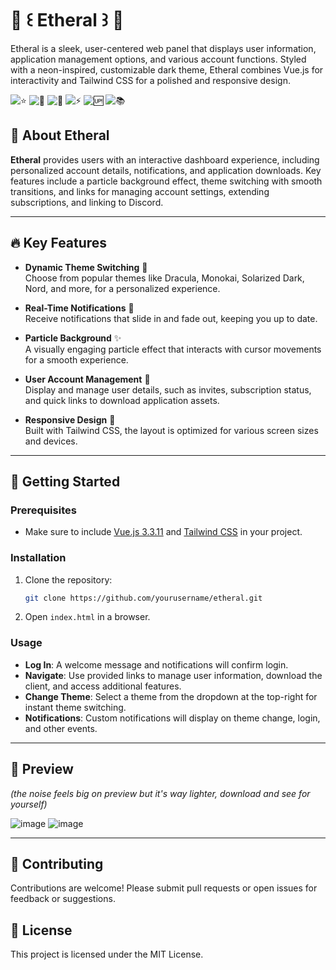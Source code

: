 # 🌺 ꒰ Etheral ꒱ 🌺

Etheral is a sleek, user-centered web panel that displays user information, application management options, and various account functions. Styled with a neon-inspired, customizable dark theme, Etheral combines Vue.js for interactivity and Tailwind CSS for a polished and responsive design.

![⭐](https://img.shields.io/github/stars/yourusername/etheral?style=social)
![🍴](https://img.shields.io/github/forks/yourusername/etheral?style=social)
![🐞](https://img.shields.io/github/issues/yourusername/etheral)
![⚡](https://img.shields.io/github/commit-activity/m/yourusername/etheral)
![🆙](https://img.shields.io/github/last-commit/yourusername/etheral)
![📚](https://img.shields.io/github/license/yourusername/etheral)

## 🌌 About Etheral

**Etheral** provides users with an interactive dashboard experience, including personalized account details, notifications, and application downloads. Key features include a particle background effect, theme switching with smooth transitions, and links for managing account settings, extending subscriptions, and linking to Discord.

---

## 🔥 Key Features

- **Dynamic Theme Switching** 🎨  
  Choose from popular themes like Dracula, Monokai, Solarized Dark, Nord, and more, for a personalized experience.

- **Real-Time Notifications** 🔔  
  Receive notifications that slide in and fade out, keeping you up to date.

- **Particle Background** ✨  
  A visually engaging particle effect that interacts with cursor movements for a smooth experience.

- **User Account Management** 👤  
  Display and manage user details, such as invites, subscription status, and quick links to download application assets.

- **Responsive Design** 📱  
  Built with Tailwind CSS, the layout is optimized for various screen sizes and devices.

---

## 🚀 Getting Started

### Prerequisites

- Make sure to include [Vue.js 3.3.11](https://unpkg.com/vue@3.3.11/dist/vue.global.js) and [Tailwind CSS](https://cdn.tailwindcss.com) in your project.

### Installation

1. Clone the repository:
   ```bash
   git clone https://github.com/yourusername/etheral.git
   ```
2. Open `index.html` in a browser.

### Usage

- **Log In**: A welcome message and notifications will confirm login.
- **Navigate**: Use provided links to manage user information, download the client, and access additional features.
- **Change Theme**: Select a theme from the dropdown at the top-right for instant theme switching.
- **Notifications**: Custom notifications will display on theme change, login, and other events.

---

## 🎨 Preview

*(the noise feels big on preview but it's way lighter, download and see for yourself)*

![image](https://github.com/user-attachments/assets/60a38f26-c616-4a6a-9221-e88163322599)
![image](https://github.com/user-attachments/assets/14a4b032-e879-4b37-a808-4298ce50e3c9)


---

## 🤝 Contributing

Contributions are welcome! Please submit pull requests or open issues for feedback or suggestions.

## 📄 License

This project is licensed under the MIT License.
